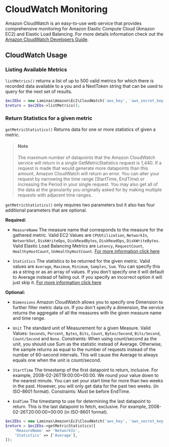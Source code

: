 # CloudWatch Monitoring

Amazon CloudWatch is an easy-to-use web service that provides
comprehensive monitoring for Amazon Elastic Compute Cloud (Amazon EC2)
and Elastic Load Balancing. For more details information check out the
[Amazon CloudWatch Developers Guide](https://docs.aws.amazon.com/AmazonCloudWatch/latest/APIReference/Welcome.html).

## CloudWatch Usage

### Listing Available Metrics

`listMetrics()` returns a list of up to 500 valid metrics for which
there is recorded data available to a you and a NextToken string that
can be used to query for the next set of results.

```php
$ec2Ebs = new Laminas\Amazon\Ec2\CloudWatch('aws_key', 'aws_secret_key');
$return = $ec2Ebs->listMetrics();
```

### Return Statistics for a given metric

`getMetricStatistics()` Returns data for one or more statistics of given
a metric.

> #### Note
>
> The maximum number of datapoints that the Amazon CloudWatch service
> will return in a single GetMetricStatistics request is 1,440. If a
> request is made that would generate more datapoints than this amount,
> Amazon CloudWatch will return an error. You can alter your request by
> narrowing the time range (StartTime, EndTime) or increasing the Period
> in your single request. You may also get all of the data at the
> granularity you originally asked for by making multiple requests with
> adjacent time ranges.

`getMetricStatistics()` only requires two parameters but it also has
four additional parameters that are optional.

**Required:**

- `MeasureName` The measure name that corresponds to the measure for
  the gathered metric. Valid EC2 Values are `CPUUtilization`,
  `NetworkIn`, `NetworkOut`, `DiskWriteOps`, `DiskReadBytes`, `DiskReadOps`,
  `DiskWriteBytes`. Valid Elastic Load Balancing Metrics are `Latency`,
  `RequestCount`, `HealthyHostCount`, `UnHealthyHostCount`.
  [For more information click here](https://docs.aws.amazon.com/AmazonCloudWatch/latest/monitoring/getting-metric-statistics.html)
  
- `Statistics` The statistics to be returned for the given metric.
  Valid values are `Average`, `Maximum`, `Minimum`, `Samples`, `Sum`.
  You can specify this as a string or as an array of values. If you
  don't specify one it will default to Average instead of failing out.
  If you specify an incorrect option it will just skip it.
  [For more information click here](https://docs.aws.amazon.com/AmazonCloudWatch/latest/monitoring/getting-metric-statistics.html)

**Optional:**

- `Dimensions` Amazon CloudWatch allows you to specify one Dimension
  to further filter metric data on. If you don't specify a dimension,
  the service returns the aggregate of all the measures with the given
  measure name and time range.

- `Unit` The standard unit of Measurement for a given Measure. Valid
  Values: `Seconds`, `Percent`, `Bytes`, `Bits`, `Count`, `Bytes/Second`,
  `Bits/Second`, `Count/Second` and `None`. Constraints: When using
  count/second as the unit, you should use Sum as the statistic
  instead of Average. Otherwise, the sample returns as equal to the
  number of requests instead of the number of 60-second intervals.
  This will cause the Average to always equals one when the unit is
  count/second.

- `StartTime` The timestamp of the first datapoint to return,
  inclusive. For example, 2008-02-26T19:00:00+00:00. We round your
  value down to the nearest minute. You can set your start time for
  more than two weeks in the past. However, you will only get data for
  the past two weeks. (in ISO-8601 format). Constraints: Must be
  before EndTime.

- `EndTime` The timestamp to use for determining the last datapoint
  to return. This is the last datapoint to fetch, exclusive. For
  example, 2008-02-26T20:00:00+00:00 (in ISO-8601 format).

```php
$ec2Ebs = new Laminas\Amazon\Ec2\CloudWatch('aws_key', 'aws_secret_key');
$return = $ec2Ebs->getMetricStatistics([
    'MeasureName' => 'NetworkIn',
    'Statistics' => ['Average'],
]);
```
